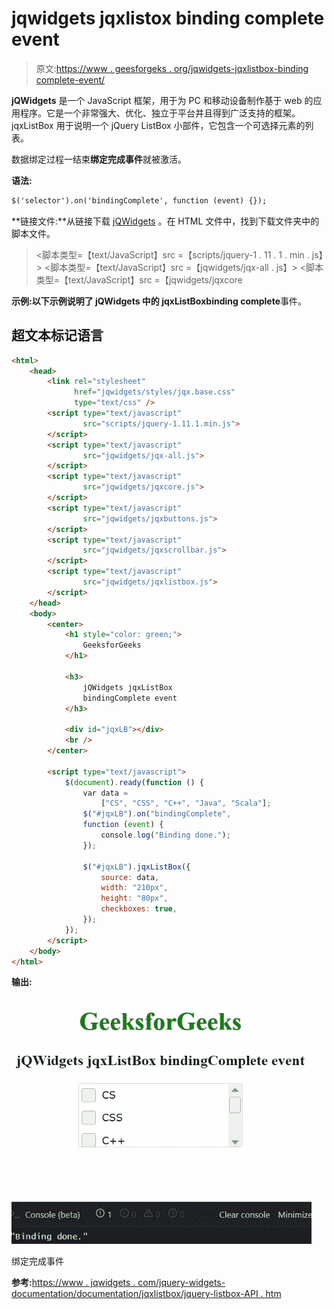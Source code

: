 # jqwidgets jqxlistox binding complete event

> 原文:[https://www . geesforgeks . org/jqwidgets-jqxlistbox-binding complete-event/](https://www.geeksforgeeks.org/jqwidgets-jqxlistbox-bindingcomplete-event/)

**jQWidgets** 是一个 JavaScript 框架，用于为 PC 和移动设备制作基于 web 的应用程序。它是一个非常强大、优化、独立于平台并且得到广泛支持的框架。jqxListBox 用于说明一个 jQuery ListBox 小部件，它包含一个可选择元素的列表。

数据绑定过程一结束**绑定完成事件**就被激活。

**语法:**

```html
$('selector').on('bindingComplete', function (event) {});
```

**链接文件:**从链接下载 [jQWidgets](https://www.jqwidgets.com/download/) 。在 HTML 文件中，找到下载文件夹中的脚本文件。

> <link rel="”stylesheet”" href="”jqwidgets/styles/jqx.base.css”" type="”text/css”">
> <脚本类型=【text/JavaScript】src =【scripts/jquery-1 . 11 . 1 . min . js】></脚本>
> <脚本类型=【text/JavaScript】src =【jqwidgets/jqx-all . js】></脚本>
> <脚本类型=【text/JavaScript】src =【jqwidgets/jqxcore

**示例:**以下示例说明了 jQWidgets 中的 jqxListBox**binding complete**事件。

## 超文本标记语言

```html
<html>
    <head>
        <link rel="stylesheet" 
              href="jqwidgets/styles/jqx.base.css" 
              type="text/css" />
        <script type="text/javascript"
                src="scripts/jquery-1.11.1.min.js">
        </script>
        <script type="text/javascript" 
                src="jqwidgets/jqx-all.js">
        </script>
        <script type="text/javascript" 
                src="jqwidgets/jqxcore.js">
        </script>
        <script type="text/javascript" 
                src="jqwidgets/jqxbuttons.js">
        </script>
        <script type="text/javascript" 
                src="jqwidgets/jqxscrollbar.js">
        </script>
        <script type="text/javascript" 
                src="jqwidgets/jqxlistbox.js">
        </script>
    </head>
    <body>
        <center>
            <h1 style="color: green;">
                GeeksforGeeks
            </h1>

            <h3>
                jQWidgets jqxListBox 
                bindingComplete event
            </h3>

            <div id="jqxLB"></div>
            <br />
        </center>

        <script type="text/javascript">
            $(document).ready(function () {
                var data = 
                    ["CS", "CSS", "C++", "Java", "Scala"];
                $("#jqxLB").on("bindingComplete", 
                function (event) {
                    console.log("Binding done.");
                });

                $("#jqxLB").jqxListBox({
                    source: data,
                    width: "210px",
                    height: "80px",
                    checkboxes: true,
                });
            });
        </script>
    </body>
</html>
```

**输出:**

![](img/4ea6069561d6e31aab481fa3ae317336.png)

绑定完成事件

**参考:**[https://www . jqwidgets . com/jquery-widgets-documentation/documentation/jqxlistbox/jquery-listbox-API . htm](https://www.jqwidgets.com/jquery-widgets-documentation/documentation/jqxlistbox/jquery-listbox-api.htm)